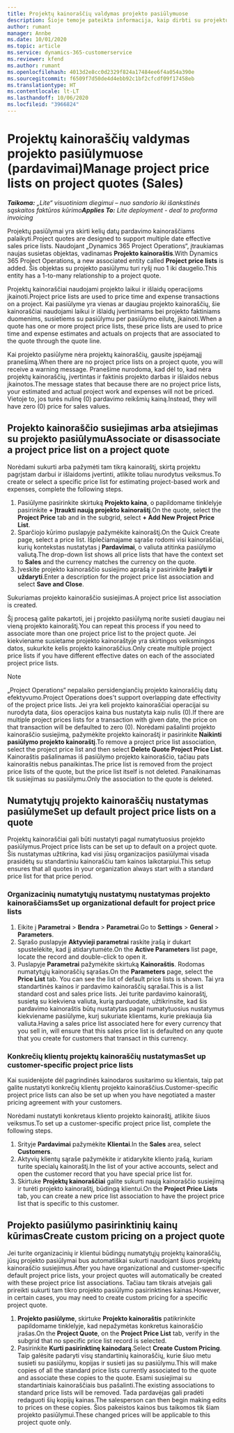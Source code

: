 ```yaml
---
title: Projektų kainoraščių valdymas projekto pasiūlymuose
description: Šioje temoje pateikta informacija, kaip dirbti su projektų kainoraščiais pasiūlymuose. („Sales“)
author: rumant
manager: Annbe
ms.date: 10/01/2020
ms.topic: article
ms.service: dynamics-365-customerservice
ms.reviewer: kfend
ms.author: rumant
ms.openlocfilehash: 4013d2e8cc0d2329f824a17484ee6f4a054a390e
ms.sourcegitcommit: f6509f7d50de4d4ebb92c1bf2cfcdf09f17458eb
ms.translationtype: HT
ms.contentlocale: lt-LT
ms.lasthandoff: 10/06/2020
ms.locfileid: "3966824"
---
```

# <a name="manage-project-price-lists-on-project-quotes-sales"></a><span data-ttu-id="53187-104">Projektų kainoraščių valdymas projekto pasiūlymuose (pardavimai)</span><span class="sxs-lookup"><span data-stu-id="53187-104">Manage project price lists on project quotes (Sales)</span></span>

<span data-ttu-id="53187-105">_**Taikoma:** „Lite“ visuotiniam diegimui – nuo sandorio iki išankstinės sąskaitos faktūros kūrimo_</span><span class="sxs-lookup"><span data-stu-id="53187-105">_**Applies To:** Lite deployment - deal to proforma invoicing_</span></span>

<span data-ttu-id="53187-106">Projektų pasiūlymai yra skirti kelių datų pardavimo kainoraščiams palaikyti.</span><span class="sxs-lookup"><span data-stu-id="53187-106">Project quotes are designed to support multiple date effective sales price lists.</span></span> <span data-ttu-id="53187-107">Naudojant „Dynamics 365 Project Operations“, įtraukiamas naujas susietas objektas, vadinamas **Projekto kainoraštis**.</span><span class="sxs-lookup"><span data-stu-id="53187-107">With Dynamics 365 Project Operations, a new associated entity called **Project price lists** is added.</span></span> <span data-ttu-id="53187-108">Šis objektas su projekto pasiūlymu turi ryšį nuo 1 iki daugelio.</span><span class="sxs-lookup"><span data-stu-id="53187-108">This entity has a 1-to-many relationship to a project quote.</span></span>

<span data-ttu-id="53187-109">Projektų kainoraščiai naudojami projekto laikui ir išlaidų operacijoms įkainoti.</span><span class="sxs-lookup"><span data-stu-id="53187-109">Project price lists are used to price time and expense transactions on a project.</span></span> <span data-ttu-id="53187-110">Kai pasiūlyme yra vienas ar daugiau projekto kainoraščių, šie kainoraščiai naudojami laikui ir išlaidų įvertinimams bei projekto faktiniams duomenims, susietiems su pasiūlymu per pasiūlymo eilutę, įkainoti.</span><span class="sxs-lookup"><span data-stu-id="53187-110">When a quote has one or more project price lists, these price lists are used to price time and expense estimates and actuals on projects that are associated to the quote through the quote line.</span></span>

<span data-ttu-id="53187-111">Kai projekto pasiūlyme nėra projektų kainoraščių, gausite įspėjamąjį pranešimą.</span><span class="sxs-lookup"><span data-stu-id="53187-111">When there are no project price lists on a project quote, you will receive a warning message.</span></span> <span data-ttu-id="53187-112">Pranešime nurodoma, kad dėl to, kad nėra projektų kainoraščių, įvertintas ir faktinis projekto darbas ir išlaidos nebus įkainotos.</span><span class="sxs-lookup"><span data-stu-id="53187-112">The message states that because there are no project price lists, your estimated and actual project work and expenses will not be priced.</span></span> <span data-ttu-id="53187-113">Vietoje to, jos turės nulinę (0) pardavimo reikšmių kainą.</span><span class="sxs-lookup"><span data-stu-id="53187-113">Instead, they will have zero (0) price for sales values.</span></span>

## <a name="associate-or-disassociate-a-project-price-list-on-a-project-quote"></a><span data-ttu-id="53187-114">Projekto kainoraščio susiejimas arba atsiejimas su projekto pasiūlymu</span><span class="sxs-lookup"><span data-stu-id="53187-114">Associate or disassociate a project price list on a project quote</span></span>

<span data-ttu-id="53187-115">Norėdami sukurti arba pažymėti tam tikrą kainoraštį, skirtą projektu pagrįstam darbui ir išlaidoms įvertinti, atlikite toliau nurodytus veiksmus.</span><span class="sxs-lookup"><span data-stu-id="53187-115">To create or select a specific price list for estimating project-based work and expenses, complete the following steps.</span></span>

1. <span data-ttu-id="53187-116">Pasiūlyme pasirinkite skirtuką **Projekto kaina**, o papildomame tinklelyje pasirinkite **+ Įtraukti naują projekto kainoraštį**.</span><span class="sxs-lookup"><span data-stu-id="53187-116">On the quote, select the **Project Price** tab and in the subgrid, select **+ Add New Project Price List**.</span></span>
2. <span data-ttu-id="53187-117">Sparčiojo kūrimo puslapyje pažymėkite kainoraštį.</span><span class="sxs-lookup"><span data-stu-id="53187-117">On the Quick Create page, select a price list.</span></span> <span data-ttu-id="53187-118">Išplečiamajame sąraše rodomi visi kainoraščiai, kurių kontekstas nustatytas į **Pardavimai**, o valiuta atitinka pasiūlymo valiutą.</span><span class="sxs-lookup"><span data-stu-id="53187-118">The drop-down list shows all price lists that have the context set to **Sales** and the currency matches the currency on the quote.</span></span>
4. <span data-ttu-id="53187-119">Įveskite projekto kainoraščio susiejimo aprašą ir pasirinkite **Įrašyti ir uždaryti**.</span><span class="sxs-lookup"><span data-stu-id="53187-119">Enter a description for the project price list association and select **Save and Close**.</span></span>

<span data-ttu-id="53187-120">Sukuriamas projekto kainoraščio susiejimas.</span><span class="sxs-lookup"><span data-stu-id="53187-120">A project price list association is created.</span></span>

<span data-ttu-id="53187-121">Šį procesą galite pakartoti, jei į projekto pasiūlymą norite susieti daugiau nei vieną projekto kainoraštį.</span><span class="sxs-lookup"><span data-stu-id="53187-121">You can repeat this process if you need to associate more than one project price list to the project quote.</span></span> <span data-ttu-id="53187-122">Jei kiekviename susietame projekto kainoraštyje yra skirtingos veiksmingos datos, sukurkite kelis projekto kainoraščius.</span><span class="sxs-lookup"><span data-stu-id="53187-122">Only create multiple project price lists if you have different effective dates on each of the associated project price lists.</span></span>

> [!NOTE]
> <span data-ttu-id="53187-123">„Project Operations“ nepalaiko persidengiančių projekto kainoraščių datų efektyvumo.</span><span class="sxs-lookup"><span data-stu-id="53187-123">Project Operations does't support overlapping date effectivity of the project price lists.</span></span> <span data-ttu-id="53187-124">Jei yra keli projekto kainoraščiai operacijai su nurodyta data, šios operacijos kaina bus nustatyta kaip nulis (0).</span><span class="sxs-lookup"><span data-stu-id="53187-124">If there are multiple project prices lists for a transaction with given date, the price on that transaction will be defaulted to zero (0).</span></span>
<span data-ttu-id="53187-125">Norėdami pašalinti projekto kainoraščio susiejimą, pažymėkite projekto kainoraštį ir pasirinkite **Naikinti pasiūlymo projekto kainoraštį**.</span><span class="sxs-lookup"><span data-stu-id="53187-125">To remove a project price list association, select the project price list and then select **Delete Quote Project Price List**.</span></span> <span data-ttu-id="53187-126">Kainoraštis pašalinamas iš pasiūlymo projekto kainoraščio, tačiau pats kainoraštis nebus panaikintas.</span><span class="sxs-lookup"><span data-stu-id="53187-126">The price list is removed from the project price lists of the quote, but the price list itself is not deleted.</span></span> <span data-ttu-id="53187-127">Panaikinamas tik susiejimas su pasiūlymu.</span><span class="sxs-lookup"><span data-stu-id="53187-127">Only the association to the quote is deleted.</span></span>

## <a name="set-up-default-project-price-lists-on-a-quote"></a><span data-ttu-id="53187-128">Numatytųjų projekto kainoraščių nustatymas pasiūlyme</span><span class="sxs-lookup"><span data-stu-id="53187-128">Set up default project price lists on a quote</span></span>

<span data-ttu-id="53187-129">Projektų kainoraščiai gali būti nustatyti pagal numatytuosius projekto pasiūlymus.</span><span class="sxs-lookup"><span data-stu-id="53187-129">Project price lists can be set up to default on a project quote.</span></span> <span data-ttu-id="53187-130">Šis nustatymas užtikrina, kad visi jūsų organizacijos pasiūlymai visada prasidėtų su standartiniu kainoraščiu tam kainos laikotarpiui.</span><span class="sxs-lookup"><span data-stu-id="53187-130">This setup ensures that all quotes in your organization always start with a standard price list for that price period.</span></span>

### <a name="set-up-organizational-default-for-project-price-lists"></a><span data-ttu-id="53187-131">Organizacinių numatytųjų nustatymų nustatymas projekto kainoraščiams</span><span class="sxs-lookup"><span data-stu-id="53187-131">Set up organizational default for project price lists</span></span>

1. <span data-ttu-id="53187-132">Eikite į **Parametrai** > **Bendra** > **Parametrai**.</span><span class="sxs-lookup"><span data-stu-id="53187-132">Go to **Settings** > **General** > **Parameters**.</span></span>
2. <span data-ttu-id="53187-133">Sąrašo puslapyje **Aktyvieji parametrai** raskite įrašą ir dukart spustelėkite, kad jį atidarytumėte.</span><span class="sxs-lookup"><span data-stu-id="53187-133">On the **Active Parameters** list page, locate the record and double-click to open it.</span></span> 
3. <span data-ttu-id="53187-134">Puslapyje **Parametrai** pažymėkite skirtuką **Kainoraštis**. Rodomas numatytųjų kainoraščių sąrašas.</span><span class="sxs-lookup"><span data-stu-id="53187-134">On the **Parameters** page, select the **Price List** tab. You can see the list of default price lists is shown.</span></span> <span data-ttu-id="53187-135">Tai yra standartinės kainos ir pardavimo kainoraščių sąrašai.</span><span class="sxs-lookup"><span data-stu-id="53187-135">This is a list standard cost and sales price lists.</span></span> <span data-ttu-id="53187-136">Jei turite pardavimo kainoraštį, susietą su kiekviena valiuta, kurią parduodate, užtikrinsite, kad šis pardavimo kainoraštis būtų nustatytas pagal numatytuosius nustatymus kiekviename pasiūlyme, kurį sukuriate klientams, kurie prekiauja šia valiuta.</span><span class="sxs-lookup"><span data-stu-id="53187-136">Having a sales price list associated here for every currency that you sell in, will ensure that this sales price list is defaulted on any quote that you create for customers that transact in this currency.</span></span>

### <a name="set-up-customer-specific-project-price-lists"></a><span data-ttu-id="53187-137">Konkrečių klientų projektų kainoraščių nustatymas</span><span class="sxs-lookup"><span data-stu-id="53187-137">Set up customer-specific project price lists</span></span>

<span data-ttu-id="53187-138">Kai susiderėjote dėl pagrindinės kainodaros susitarimo su klientais, taip pat galite nustatyti konkrečių klientų projekto kainoraščius.</span><span class="sxs-lookup"><span data-stu-id="53187-138">Customer-specific project price lists can also be set up when you have negotiated a master pricing agreement with your customers.</span></span>

<span data-ttu-id="53187-139">Norėdami nustatyti konkretaus kliento projekto kainoraštį, atlikite šiuos veiksmus.</span><span class="sxs-lookup"><span data-stu-id="53187-139">To set up a customer-specific project price list, complete the following steps.</span></span>

1. <span data-ttu-id="53187-140">Srityje **Pardavimai** pažymėkite **Klientai**.</span><span class="sxs-lookup"><span data-stu-id="53187-140">In the **Sales** area, select **Customers**.</span></span>
2. <span data-ttu-id="53187-141">Aktyvių klientų sąraše pažymėkite ir atidarykite kliento įrašą, kuriam turite specialų kainoraštį.</span><span class="sxs-lookup"><span data-stu-id="53187-141">In the list of your active accounts, select and open the customer record that you have special price list for.</span></span>
3. <span data-ttu-id="53187-142">Skirtuke **Projektų kainoraščiai** galite sukurti naują kainoraščio susiejimą ir turėti projekto kainoraštį, būdingą klientui.</span><span class="sxs-lookup"><span data-stu-id="53187-142">On the **Project Price Lists** tab, you can create a new price list association to have the project price list that is specific to this customer.</span></span>

## <a name="create-custom-pricing-on-a-project-quote"></a><span data-ttu-id="53187-143">Projekto pasiūlymo pasirinktinių kainų kūrimas</span><span class="sxs-lookup"><span data-stu-id="53187-143">Create custom pricing on a project quote</span></span>

<span data-ttu-id="53187-144">Jei turite organizacinių ir klientui būdingų numatytųjų projektų kainoraščių, jūsų projekto pasiūlymai bus automatiškai sukurti naudojant šiuos projektų kainoraščio susiejimus.</span><span class="sxs-lookup"><span data-stu-id="53187-144">After you have organizational and customer-specific default project price lists, your project quotes will automatically be created with these project price list associations.</span></span> <span data-ttu-id="53187-145">Tačiau tam tikrais atvejais gali prireikti sukurti tam tikro projekto pasiūlymo pasirinktines kainas.</span><span class="sxs-lookup"><span data-stu-id="53187-145">However, in certain cases, you may need to create custom pricing for a specific project quote.</span></span> 

1. <span data-ttu-id="53187-146">**Projekto pasiūlyme**, skirtuke **Projekto kainoraštis** patikrinkite papildomame tinklelyje, kad nepažymėtas konkretus kainoraščio įrašas.</span><span class="sxs-lookup"><span data-stu-id="53187-146">On the **Project Quote**, on the **Project Price List** tab, verify in the subgrid that no specific price list record is selected.</span></span>
2. <span data-ttu-id="53187-147">Pasirinkite **Kurti pasirinktinę kainodarą**.</span><span class="sxs-lookup"><span data-stu-id="53187-147">Select **Create Custom Pricing**.</span></span> <span data-ttu-id="53187-148">Taip galėsite padaryti visų standartinių kainoraščių, kurie šiuo metu susieti su pasiūlymu, kopijas ir susieti jas su pasiūlymu.</span><span class="sxs-lookup"><span data-stu-id="53187-148">This will make copies of all the standard price lists currently associated to the quote and associate these copies to the quote.</span></span> <span data-ttu-id="53187-149">Esami susiejimai su standartiniais kainoraščiais bus pašalinti.</span><span class="sxs-lookup"><span data-stu-id="53187-149">The existing associations to standard price lists will be removed.</span></span> <span data-ttu-id="53187-150">Tada pardavėjas gali pradėti redaguoti šių kopijų kainas.</span><span class="sxs-lookup"><span data-stu-id="53187-150">The salesperson can then begin making edits to prices on these copies.</span></span> <span data-ttu-id="53187-151">Šios pakeistos kainos bus taikomos tik šiam projekto pasiūlymui.</span><span class="sxs-lookup"><span data-stu-id="53187-151">These changed prices will be applicable to this project quote only.</span></span>

